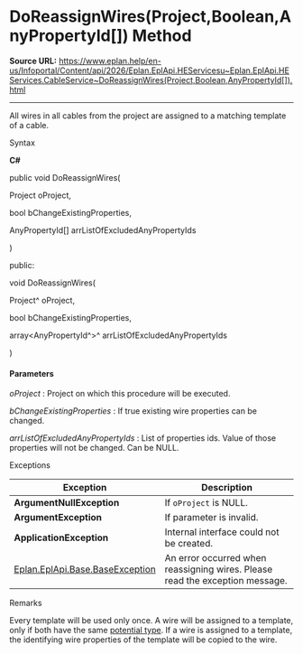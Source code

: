 # DoReassignWires(Project,Boolean,AnyPropertyId[]) Method

**Source URL:** https://www.eplan.help/en-us/Infoportal/Content/api/2026/Eplan.EplApi.HEServicesu~Eplan.EplApi.HEServices.CableService~DoReassignWires(Project,Boolean,AnyPropertyId[]).html

---

All wires in all cables from the project are assigned to a matching template of a cable.

Syntax

**C#**



public void DoReassignWires( 

   Project oProject,

   bool bChangeExistingProperties,

   AnyPropertyId[] arrListOfExcludedAnyPropertyIds

)

public:

void DoReassignWires( 

   Project^ oProject,

   bool bChangeExistingProperties,

   array<AnyPropertyId^>^ arrListOfExcludedAnyPropertyIds

)


#### Parameters

*oProject*
:   Project on which this procedure will be executed.

*bChangeExistingProperties*
:   If true existing wire properties can be changed.

*arrListOfExcludedAnyPropertyIds*
:   List of properties ids. Value of those properties will not be changed. Can be NULL.

Exceptions

| Exception | Description |
| --- | --- |
| **ArgumentNullException** | If `oProject` is NULL. |
| **ArgumentException** | If parameter is invalid. |
| **ApplicationException** | Internal interface could not be created. |
| [Eplan.EplApi.Base.BaseException](Eplan.EplApi.Baseu~Eplan.EplApi.Base.BaseException.html) | An error occurred when reassigning wires. Please read the exception message. |

Remarks

Every template will be used only once. A wire will be assigned to a template, only if both have the same [potential type](Eplan.EplApi.DataModelu~Eplan.EplApi.DataModel.ConnectionPropertyList~POTENTIAL_TYPE.html). If a wire is assigned to a template, the identifying wire properties of the template will be copied to the wire.
